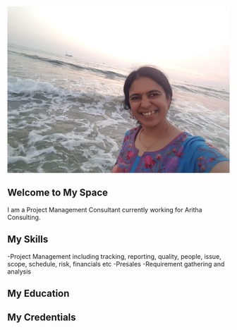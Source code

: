  ![Uma A](20201228_181659.jpg)

## Welcome to My Space
I am a Project Management Consultant currently working for Aritha Consulting.


## My Skills
-Project Management including tracking,
reporting, quality, people, issue, scope,
schedule, risk, financials etc
-Presales
-Requirement gathering and analysis

## My Education



## My Credentials
